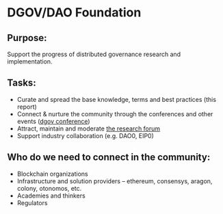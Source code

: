 # DGOV/DAO Foundation

## Purpose:

Support the progress of distributed governance research and implementation.

## Tasks:

* Curate and spread the base knowledge, terms and best practices \(this report\)
* Connect  & nurture the community through the conferences and other events \([dgov conference](https://dgov.earth/)\)
* Attract, maintain and moderate [the research forum](http://hub.daoresearchfoundation.org/)
* Support industry collaboration \(e.g. DAO0, EIP0\)

## Who do we need to connect in the community:

* Blockchain organizations
* Infrastructure and solution providers – ethereum, consensys, aragon, colony, otonomos, etc.
* Academies and thinkers
* Regulators

